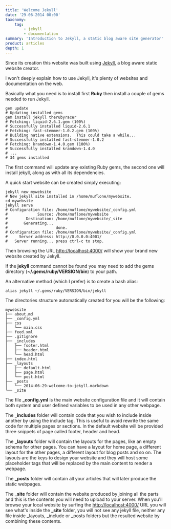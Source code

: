 ```yaml
---
title: 'Welcome Jekyll'
date: '29-06-2014 00:00'
taxonomy:
    tag:
        - jekyll
        - documentation
summary: 'Introduction to Jekyll, a static blog aware site generator'
product: articles
depth: 1
---
```


Since its creation this website was built using [Jekyll], a blog aware static website creator.

I won't deeply explain how to use Jekyll, it's plenty of websites and documentation on the web.

Basically what you need is to install first **Ruby** then install a couple of gems needed to run Jekyll.

    gem update
    # Updating installed gems
    gem install jekyll therubyracer
    # Fetching: liquid-2.6.1.gem (100%)
    # Successfully installed liquid-2.6.1
    # Fetching: fast-stemmer-1.0.2.gem (100%)
    # Building native extensions.  This could take a while...
    # Successfully installed fast-stemmer-1.0.2
    # Fetching: kramdown-1.4.0.gem (100%)
    # Successfully installed kramdown-1.4.0
    # ...
    # 34 gems installed

The first command will update any existing Ruby gems, the second one will install jekyll, along as with all its dependencies.

A quick start website can be created simply executing:

    jekyll new mywebsite
    # New jekyll site installed in /home/muflone/mywebsite.
    cd mywebsite
    jekyll serve
    # Configuration file: /home/muflone/mywebsite/_config.yml
    #             Source: /home/muflone/mywebsite
    #        Destination: /home/muflone/mywebsite/_site
    #       Generating... 
    #                     done.
    # Configuration file: /home/muflone/mywebsite/_config.yml
    #     Server address: http://0.0.0.0:4001/
    #   Server running... press ctrl-c to stop.

Then browsing the URL <http://localhost:4000/> will show your brand new website created by Jekyll.

If the **jekyll** command cannot be found you may need to add the gems directory (**~/.gems/ruby/VERSION/bin**) to your path.

An alternative method (which I prefer) is to create a bash alias:

    alias jekyll ~/.gems/ruby/VERSION/bin/jekyll

The directories structure automatically created for you will be the following:

    mywebsite
    ├── about.md
    ├── _config.yml
    ├── css
    │   └── main.css
    ├── feed.xml
    ├── .gitignore
    ├── _includes
    │   ├── footer.html
    │   ├── header.html
    │   └── head.html
    ├── index.html
    ├── _layouts
    │   ├── default.html
    │   ├── page.html
    │   └── post.html
    ├── _posts
    │   └── 2014-06-29-welcome-to-jekyll.markdown
    └── _site

The file **\_config.yml** is the main website configuration file and it will contain both system and user defined variables to be used in any other webpage.

The **\_includes** folder will contain code that you wish to include inside another by using the include tag. This is useful to avoid rewrite the same code
for multiple pages or sections.
In the default website will be provided three snippets of page called footer, header and head.

The **\_layouts** folder will contain the layouts for the pages, like an empty schema for other pages. You can have a layout for home page, a different
layout for the other pages, a different layout for blog posts and so on.
The layouts are the keys to design your website and they will host some placeholder tags that will be replaced by the main content to render a webpage.

The **\_posts** folder will contain all your articles that will later produce the static webpages.

The **\_site** folder will contain the website produced by joining all the parts and this is the contents you will need to upload to your server.
When you'll browse your local website by surfing the <http://localhost:4000/> URL you will see what's inside the **\_site** folder, you will not see any jekyll
file, neither any file inside \_layouts, \_include or \_posts folders but the resulted website by combining these contents.

[Jekyll]: http://jekyllrb.com